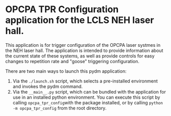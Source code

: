 # OPCPA TPR Configuration application for the LCLS NEH laser hall.

This application is for trigger configuration of the OPCPA laser systmes in
the NEH laser hall. The application is intended to provide information about
the current state of these systems, as well as provide controls for easy
changes to repetition rate and "goose" triggering configuration.

There are two main ways to launch this pydm application:
1. Via the `./launch.sh` script, which selects a pre-installed environment
   and invokes the pydm command.
2. Via the `__main__.py` script, which can be bundled with the application
   for use in an installed python environment. You can execute this script
   by calling `opcpa_tpr_config`with the package installed, or by calling
   `python -m opcpa_tpr_config` from the root directory.
